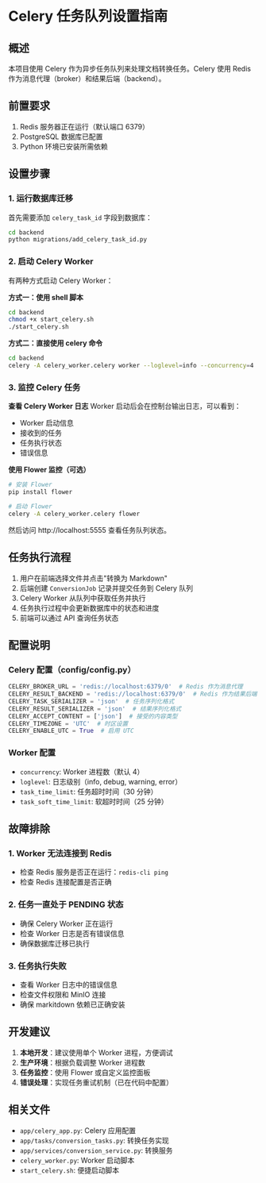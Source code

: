 # Celery 任务队列设置指南

## 概述

本项目使用 Celery 作为异步任务队列来处理文档转换任务。Celery 使用 Redis 作为消息代理（broker）和结果后端（backend）。

## 前置要求

1. Redis 服务器正在运行（默认端口 6379）
2. PostgreSQL 数据库已配置
3. Python 环境已安装所需依赖

## 设置步骤

### 1. 运行数据库迁移

首先需要添加 `celery_task_id` 字段到数据库：

```bash
cd backend
python migrations/add_celery_task_id.py
```

### 2. 启动 Celery Worker

有两种方式启动 Celery Worker：

**方式一：使用 shell 脚本**
```bash
cd backend
chmod +x start_celery.sh
./start_celery.sh
```

**方式二：直接使用 celery 命令**
```bash
cd backend
celery -A celery_worker.celery worker --loglevel=info --concurrency=4
```

### 3. 监控 Celery 任务

**查看 Celery Worker 日志**
Worker 启动后会在控制台输出日志，可以看到：
- Worker 启动信息
- 接收到的任务
- 任务执行状态
- 错误信息

**使用 Flower 监控（可选）**
```bash
# 安装 Flower
pip install flower

# 启动 Flower
celery -A celery_worker.celery flower
```

然后访问 http://localhost:5555 查看任务队列状态。

## 任务执行流程

1. 用户在前端选择文件并点击"转换为 Markdown"
2. 后端创建 `ConversionJob` 记录并提交任务到 Celery 队列
3. Celery Worker 从队列中获取任务并执行
4. 任务执行过程中会更新数据库中的状态和进度
5. 前端可以通过 API 查询任务状态

## 配置说明

### Celery 配置（config/config.py）

```python
CELERY_BROKER_URL = 'redis://localhost:6379/0'  # Redis 作为消息代理
CELERY_RESULT_BACKEND = 'redis://localhost:6379/0'  # Redis 作为结果后端
CELERY_TASK_SERIALIZER = 'json'  # 任务序列化格式
CELERY_RESULT_SERIALIZER = 'json'  # 结果序列化格式
CELERY_ACCEPT_CONTENT = ['json']  # 接受的内容类型
CELERY_TIMEZONE = 'UTC'  # 时区设置
CELERY_ENABLE_UTC = True  # 启用 UTC
```

### Worker 配置

- `concurrency`: Worker 进程数（默认 4）
- `loglevel`: 日志级别（info, debug, warning, error）
- `task_time_limit`: 任务超时时间（30 分钟）
- `task_soft_time_limit`: 软超时时间（25 分钟）

## 故障排除

### 1. Worker 无法连接到 Redis
- 检查 Redis 服务是否正在运行：`redis-cli ping`
- 检查 Redis 连接配置是否正确

### 2. 任务一直处于 PENDING 状态
- 确保 Celery Worker 正在运行
- 检查 Worker 日志是否有错误信息
- 确保数据库迁移已执行

### 3. 任务执行失败
- 查看 Worker 日志中的错误信息
- 检查文件权限和 MinIO 连接
- 确保 markitdown 依赖已正确安装

## 开发建议

1. **本地开发**：建议使用单个 Worker 进程，方便调试
2. **生产环境**：根据负载调整 Worker 进程数
3. **任务监控**：使用 Flower 或自定义监控面板
4. **错误处理**：实现任务重试机制（已在代码中配置）

## 相关文件

- `app/celery_app.py`: Celery 应用配置
- `app/tasks/conversion_tasks.py`: 转换任务实现
- `app/services/conversion_service.py`: 转换服务
- `celery_worker.py`: Worker 启动脚本
- `start_celery.sh`: 便捷启动脚本 